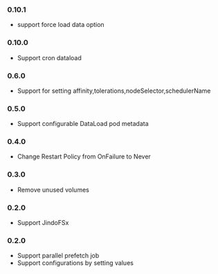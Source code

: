 ### 0.10.1
- support force load data option

### 0.10.0
- Support cron dataload

### 0.6.0
- Support for setting affinity,tolerations,nodeSelector,schedulerName
### 0.5.0

- Support configurable DataLoad pod metadata

### 0.4.0

- Change Restart Policy from OnFailure to Never

### 0.3.0
- Remove unused volumes

### 0.2.0
- Support JindoFSx

### 0.2.0

- Support parallel prefetch job
- Support configurations by setting values
